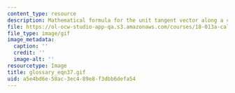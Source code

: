 ```yaml
---
content_type: resource
description: Mathematical formula for the unit tangent vector along a curve.
file: https://ol-ocw-studio-app-qa.s3.amazonaws.com/courses/18-013a-calculus-with-applications-spring-2005/a5e4bd6e58ac3ec489e8f3dbb6defa54_glossary_eqn37.gif
file_type: image/gif
image_metadata:
  caption: ''
  credit: ''
  image-alt: ''
resourcetype: Image
title: glossary_eqn37.gif
uid: a5e4bd6e-58ac-3ec4-89e8-f3dbb6defa54
---
```

